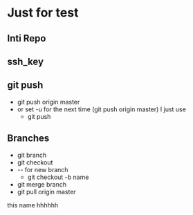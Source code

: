 # Just for test
## Inti Repo
## ssh_key
## git push
 * git push origin master
 * or set -u for the next time (git push origin master) I just  use
   * git push

## Branches
* git branch
* git checkout
* -- for new branch
   * git checkout -b name
 * git merge branch
* git pull origin master

this name hhhhhh